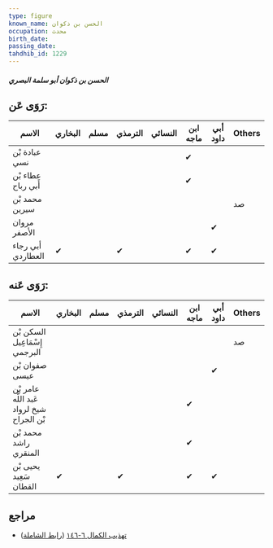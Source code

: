 ```yaml
---
type: figure
known_name: الحسن بن ذكوان
occupation: محدث
birth_date:
passing_date:
tahdhib_id: 1229
---
```

##### الحسن بن ذكوان أبو سلمة البصري

## رَوَى عَن:
| الاسم              | البخاري | مسلم | الترمذي | النسائي | ابن ماجه | أبي داود | Others |
| ------------------ | ------- | ---- | ------- | ------- | -------- | -------- | ------ |
| عبادة بْن نسي      |         |      |         |         | ✔        |          |        |
| عطاء بْن أَبي رباح |         |      |         |         | ✔        |          |        |
| محمد بْن سيرين     |         |      |         |         |          |          | صد     |
| مروان الأصفر       |         |      |         |         |          | ✔        |        |
| أبي رجاء العطاردي  | ✔       |      | ✔       |         | ✔        | ✔        |        |
## رَوَى عَنه:
| الاسم                                     | البخاري | مسلم | الترمذي | النسائي | ابن ماجه | أبي داود | Others |
| ----------------------------------------- | ------- | ---- | ------- | ------- | -------- | -------- | ------ |
| السكن بْن إِسْمَاعِيل البرجمي             |         |      |         |         |          |          | صد     |
| صفوان بْن عيسى                            |         |      |         |         |          | ✔        |        |
| عامر بْن عَبد اللَّه شيخ لرواد بْن الجراح |         |      |         |         | ✔        |          |        |
| محمد بْن راشد المنقري                     |         |      |         |         | ✔        |          |        |
| يحيى بْن سَعِيد القطان                    | ✔       |      | ✔       |         | ✔        | ✔        |        |
## مراجع
- [تهذيب الكمال ٦-١٤٦](obsidian://open?vault=Tahdhib-al-Kamal&file=Figures/١٢٢٩-الحسن%20بن%20ذكوان%20أبو%20سلمة%20البصري) ([رابط الشاملة](https://shamela.ws/book/3722/2810))